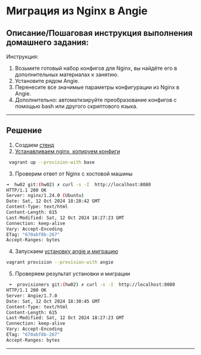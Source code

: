 # Миграция из Nginx в Angie

## Описание/Пошаговая инструкция выполнения домашнего задания:

Инструкция:

1. Возьмите готовый набор конфигов для Nginx, вы найдёте его в дополнительных материалах к занятию.
2. Установите рядом Angie.
3. Перенесите все значимые параметры конфигурации из Nginx в Angie.
4. Дополнительно: автоматизируйте преобразование конфигов с помощью bash или другого скриптового языка.

---

## Решение

1. Создаем [стенд](Vagrantfile)
2. [Устанавливаем nginx, копируем конфиги](provisioners/base.yml)

```sh
 vagrant up --provision-with base      
```

3. Проверим ответ от Nginx c хостовой машины

```sh
➜  hw02 git:(hw02) ✗ curl -s -I  http://localhost:8080                                                                                                                                                                                                                                                                                                                                                   21:28:04 12/10/24
HTTP/1.1 200 OK
Server: nginx/1.24.0 (Ubuntu)
Date: Sat, 12 Oct 2024 18:28:42 GMT
Content-Type: text/html
Content-Length: 615
Last-Modified: Sat, 12 Oct 2024 18:27:23 GMT
Connection: keep-alive
Vary: Accept-Encoding
ETag: "670abf8b-267"
Accept-Ranges: bytes
```

4. Запускаем [установку angie и миграцию](provisioners/angie.yml)

```sh
vagrant provision --provision-with angie  
```

5. Проверяем результат установки и миграции

```sh
 ➜  provisioners git:(hw02) ✗ curl -s -I  http://localhost:8080                                                                                                                                                                                                                                                                                                                                           21:30:32 12/10/24
HTTP/1.1 200 OK
Server: Angie/1.7.0
Date: Sat, 12 Oct 2024 18:30:45 GMT
Content-Type: text/html
Content-Length: 615
Last-Modified: Sat, 12 Oct 2024 18:27:23 GMT
Connection: keep-alive
Vary: Accept-Encoding
ETag: "670abf8b-267"
Accept-Ranges: bytes
``` 

---
